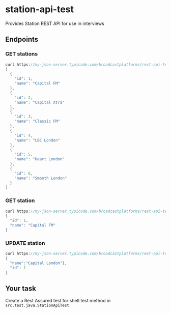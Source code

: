# station-api-test
Provides Station REST API for use in interviews

## Endpoints
### GET stations
```java
curl https://my-json-server.typicode.com/broadcastplatforms/rest-api-test/stations
[
  {
    "id": 1,
    "name": "Capital FM"
  },
  {
    "id": 2,
    "name": "Capital Xtra"
  },
  {
    "id": 3,
    "name": "Classic FM"
  },
  {
    "id": 4,
    "name": "LBC London"
  },
  {
    "id": 5,
    "name": "Heart London"
  },
  {
    "id": 6,
    "name": "Smooth London"
  }
]
```
### GET station
```java
curl https://my-json-server.typicode.com/broadcastplatforms/rest-api-test/stations/1
{
  "id": 1,
  "name": "Capital FM"
}
```
### UPDATE station
```java
curl https://my-json-server.typicode.com/broadcastplatforms/rest-api-test/stations/1 -X PUT -d "{\"name\":\"Capital London\"}"
{
  "name":"Capital London"},
  "id": 1
}
```

## Your task
Create a Rest Assured test for shell test method in `src.test.java.StationApiTest`
